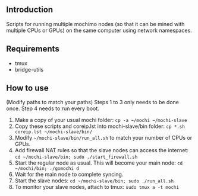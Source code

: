 ## Introduction ##
Scripts for running multiple mochimo nodes (so that it can be mined with multiple CPUs or GPUs) on the same computer using network namespaces.

## Requirements ##
* tmux
* bridge-utils

## How to use ##
(Modify paths to match your paths)
Steps 1 to 3 only needs to be done once.
Step 4 needs to run every boot.
1. Make a copy of your usual mochi folder: `cp -a ~/mochi ~/mochi-slave`
2. Copy these scripts and coreip.lst into mochi-slave/bin folder: `cp *.sh coreip.lst ~/mochi-slave/bin/`
3. Modify `~/mochi-slave/bin/run_all.sh` to match your number of CPUs or GPUs.
4. Add firewall NAT rules so that the slave nodes can access the internet: `cd ~/mochi-slave/bin; sudo ./start_firewall.sh`
5. Start the regular node as usual. This will become your main node: `cd ~/mochi/bin; ./gomochi d`
6. Wait for the main node to complete syncing.
7. Start the slave nodes: `cd ~/mochi-slave/bin; sudo ./run_all.sh`
8. To monitor your slave nodes, attach to tmux: `sudo tmux a -t mochi`
